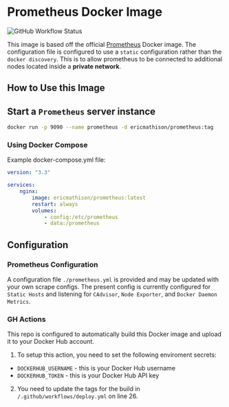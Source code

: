 # Prometheus Docker Image

![GitHub Workflow Status](https://img.shields.io/github/workflow/status/eric-mathison/docker-prometheus/Build%20Docker%20Image%20and%20Push?style=for-the-badge)

This image is based off the official [Prometheus](https://hub.docker.com/r/prom/prometheus/) Docker image. The configuration file is configured to use a `static` configuration rather than the `docker discovery`. This is to allow prometheus to be connected to additional nodes located inside a **private network**.

## How to Use this Image

## Start a `Prometheus` server instance

```bash
docker run -p 9090 --name prometheus -d ericmathison/prometheus:tag
```

### Using Docker Compose

Example docker-compose.yml file:

```yaml
version: "3.3"

services:
    nginx:
        image: ericmathison/prometheus:latest
        restart: always
        volumes:
            - config:/etc/prometheus
            - data:/prometheus
```

## Configuration

### Prometheus Configuration

A configuration file `./prometheus.yml` is provided and may be updated with your own scrape configs. The present config is currently configured for `Static Hosts` and listening for `CAdvisor`, `Node Exporter`, and `Docker Daemon Metrics`.

### GH Actions

This repo is configured to automatically build this Docker image and upload it to your Docker Hub account.

1. To setup this action, you need to set the following enviroment secrets:

-   `DOCKERHUB_USERNAME` - this is your Docker Hub username
-   `DOCKERHUB_TOKEN` - this is your Docker Hub API key

2. You need to update the tags for the build in `/.github/workflows/deploy.yml` on line 26.
